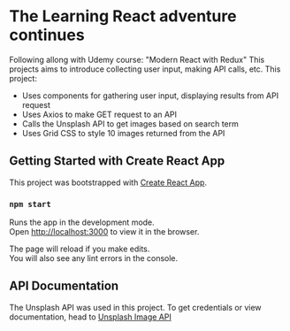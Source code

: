 # The Learning React adventure continues
Following allong with Udemy course: "Modern React with Redux"
This projects aims to introduce collecting user input, making API calls, etc.
This project:
- Uses components for gathering user input, displaying results from API request
- Uses Axios to make GET request to an API
- Calls the Unsplash API to get images based on search term
- Uses Grid CSS to style 10 images returned from the API

## Getting Started with Create React App

This project was bootstrapped with [Create React App](https://github.com/facebook/create-react-app).

### `npm start`

Runs the app in the development mode.\
Open [http://localhost:3000](http://localhost:3000) to view it in the browser.

The page will reload if you make edits.\
You will also see any lint errors in the console.

## API Documentation
The Unsplash API was used in this project. To get credentials or view documentation, head to [Unsplash Image API](https://unsplash.com/developers)
